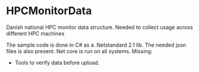 # HPCMonitorData
Danish national HPC monitor data structure. Needed to collect usage across different HPC machines

The sample code is done in C# as a .Netstandard 2.1 lib. The needed json files is also present.
Net core is run on all systems.
Missing:
 - Tools to verify data before upload.
 
